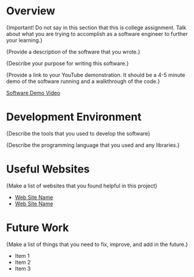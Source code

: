 # Overview

{Important! Do not say in this section that this is college assignment. Talk about what you are trying to accomplish as a software engineer to further your learning.}

{Provide a description of the software that you wrote.}

{Describe your purpose for writing this software.}

{Provide a link to your YouTube demonstration. It should be a 4-5 minute demo of the software running and a walkthrough of the code.}

[Software Demo Video](http://youtube.link.goes.here)

# Development Environment

{Describe the tools that you used to develop the software}

{Describe the programming language that you used and any libraries.}

# Useful Websites

{Make a list of websites that you found helpful in this project}

- [Web Site Name](http://url.link.goes.here)
- [Web Site Name](http://url.link.goes.here)

# Future Work

{Make a list of things that you need to fix, improve, and add in the future.}

- Item 1
- Item 2
- Item 3